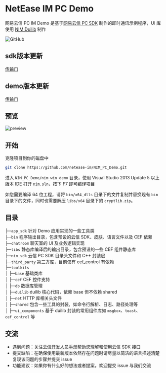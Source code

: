 # NetEase IM PC Demo

网易云信 PC IM Demo 是基于[网易云信 PC SDK](https://yunxin.163.com/im-sdk-demo) 制作的即时通讯示例程序，UI 库使用 [NIM Duilib](https://github.com/netease-im/NIM_Duilib_Framework) 制作

![GitHub](https://img.shields.io/badge/license-MIT-green.svg)

## sdk版本更新
[传输门](https://dev.yunxin.163.com/docs/product/IM%E5%8D%B3%E6%97%B6%E9%80%9A%E8%AE%AF/%E6%9B%B4%E6%96%B0%E6%97%A5%E5%BF%97/Windows%E7%AB%AF%E6%9B%B4%E6%96%B0%E6%97%A5%E5%BF%97)

## demo版本更新
[传输门](https://dev.yunxin.163.com/docs/product/IM%E5%8D%B3%E6%97%B6%E9%80%9A%E8%AE%AF/Demo%E6%9B%B4%E6%96%B0%E6%97%A5%E5%BF%97/Windows-Demo%E6%9B%B4%E6%96%B0%E6%97%A5%E5%BF%97)

## 预览

![preview](PREVIEW.png)

## 开始

克隆项目到你的磁盘中

```bash
git clone https://github.com/netease-im/NIM_PC_Demo.git
```

进入 `NIM_PC_Demo/nim_win_demo` 目录，使用 Visual Studio 2013 Update 5 以上版本 IDE 打开 `nim.sln`，按下 F7 即可编译项目

如您需要编译 64 位工程，请将 `bin/x64_dlls` 目录下的文件复制并替换现有 `bin` 目录下的文件，同时也需要解压 `libs/x64` 目录下的 `cryptlib.zip`。

## 目录

├─`app_sdk` 针对 Demo 应用实现的一些工具类  
├─`bin` 程序输出目录，包含预设的云信 SDK、皮肤、语言文件以及 CEF 依赖  
├─`chatroom` 聊天室的 UI 及业务逻辑实现  
├─`libs` 静态库编译后的输出目录，包含预设的一些 CEF 组件静态库  
├─`nim_sdk` 云信 PC SDK 目录头文件和 C++ 封装层  
├─`third_party` 第三方库，目前仅有 cef_control 有依赖  
├─`toolkits`       
│  ├─`base` 基础类库  
│  ├─`cef` CEF 控件支持  
│  ├─`db` 数据库管理  
│  ├─`duilib` duilib 核心代码，依赖 base 但不依赖 shared  
│  ├─`net` HTTP 库相关头文件  
│  ├─`shared` 包含一些工具的封装，如命令行解析、日志、路径处理等  
│  ├─`ui_components` 基于 duilib 封装的常用组件库如 `msgbox`、`toast`、`cef_control` 等  

## 交流

 - 遇到问题：关注[云信开发人员手册](https://dev.yunxin.163.com/)帮助您理解和使用云信 SDK 接口
 - 提交缺陷：在确保使用最新版本依然存在问题时请尽量以简洁的语言描述清楚复现该问题的步骤并提交 issue
 - 功能建议：如果你有什么好的想法或者提案，欢迎提交 issue 与我们交流